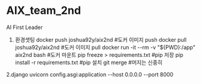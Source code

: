 # AIX_team_2nd
AI First Leader


1. 환경셋팅
docker push joshua92y/aix2nd #도커 이미지 push
docker pull joshua92y/aix2nd #도커 이미지 pull
docker run -it --rm -v "${PWD}:/app" aix2nd bash #도커 마운트
pip freeze > requirements.txt #pip 저장
pip install -r requirements.txt #pip 설치
git merge #머지는 신중히

2.django
uvicorn config.asgi:application --host 0.0.0.0 --port 8000
